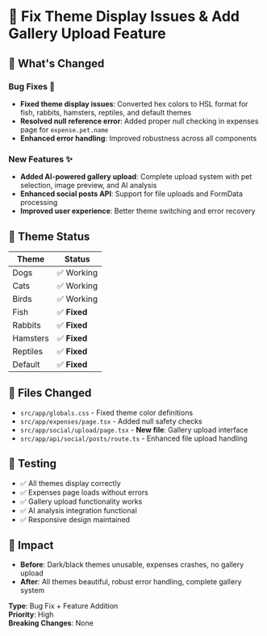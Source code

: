 # 🐾 Fix Theme Display Issues & Add Gallery Upload Feature

## 🚀 **What's Changed**

### Bug Fixes 🐛
- **Fixed theme display issues**: Converted hex colors to HSL format for fish, rabbits, hamsters, reptiles, and default themes
- **Resolved null reference error**: Added proper null checking in expenses page for `expense.pet.name`
- **Enhanced error handling**: Improved robustness across all components

### New Features ✨
- **Added AI-powered gallery upload**: Complete upload system with pet selection, image preview, and AI analysis
- **Enhanced social posts API**: Support for file uploads and FormData processing
- **Improved user experience**: Better theme switching and error recovery

## 🎨 **Theme Status**
| Theme | Status |
|-------|--------|
| Dogs | ✅ Working |
| Cats | ✅ Working |
| Birds | ✅ Working |
| Fish | ✅ **Fixed** |
| Rabbits | ✅ **Fixed** |
| Hamsters | ✅ **Fixed** |
| Reptiles | ✅ **Fixed** |
| Default | ✅ **Fixed** |

## 📁 **Files Changed**
- `src/app/globals.css` - Fixed theme color definitions
- `src/app/expenses/page.tsx` - Added null safety checks
- `src/app/social/upload/page.tsx` - **New file**: Gallery upload interface
- `src/app/api/social/posts/route.ts` - Enhanced file upload handling

## 🧪 **Testing**
- ✅ All themes display correctly
- ✅ Expenses page loads without errors
- ✅ Gallery upload functionality works
- ✅ AI analysis integration functional
- ✅ Responsive design maintained

## 🚀 **Impact**
- **Before**: Dark/black themes unusable, expenses crashes, no gallery upload
- **After**: All themes beautiful, robust error handling, complete gallery system

**Type**: Bug Fix + Feature Addition  
**Priority**: High  
**Breaking Changes**: None